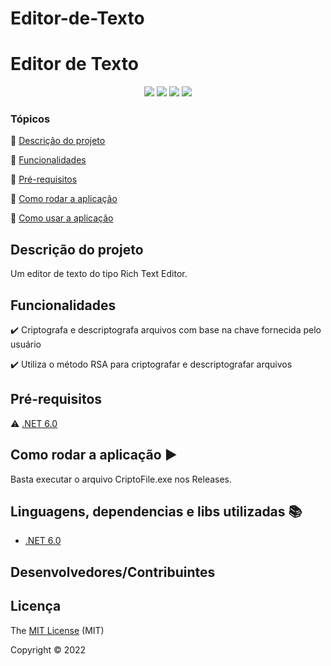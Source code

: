 # Editor-de-Texto


<h1>Editor de Texto</h1> 

<p align="center">
  <img src="https://img.shields.io/static/v1?label=.NET 6.0&message=framework&color=blue&style=for-the-badge&logo=.NET"/>
  <img src="https://img.shields.io/static/v1?label=C SHARP&message=10.0&color=blue&style=for-the-badge&logo=C#"/>
  <img src="http://img.shields.io/static/v1?label=License&message=MIT&color=green&style=for-the-badge"/>
   <img src="http://img.shields.io/static/v1?label=STATUS&message=CONCLUIDO&color=GREEN&style=for-the-badge"/>
</p>


### Tópicos 

:large_blue_circle: [Descrição do projeto](#descrição-do-projeto)

:large_blue_circle: [Funcionalidades](#funcionalidades)

:large_blue_circle: [Pré-requisitos](#pré-requisitos)

:large_blue_circle: [Como rodar a aplicação](#como-rodar-a-aplicação-arrow_forward)

:large_blue_circle: [Como usar a aplicação](#como-usar-a-aplicação-question)


## Descrição do projeto 
 <p>Um editor de texto do tipo Rich Text Editor.</p>

 
## Funcionalidades

:heavy_check_mark: Criptografa e descriptografa arquivos com base na chave fornecida pelo usuário  

:heavy_check_mark: Utiliza o método RSA para criptografar e descriptografar arquivos 

## Pré-requisitos

:warning: [.NET 6.0](https://dotnet.microsoft.com/en-us/download/dotnet/6.0)


## Como rodar a aplicação :arrow_forward:

Basta executar o arquivo CriptoFile.exe nos Releases.


## Linguagens, dependencias e libs utilizadas :books:

- [.NET 6.0](https://dotnet.microsoft.com/en-us/download/dotnet/6.0)



## Desenvolvedores/Contribuintes




## Licença 

The [MIT License]() (MIT)

Copyright :copyright: 2022
